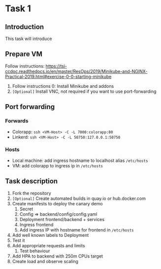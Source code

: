 # Task 1
## Introduction
This task will introduce 

## Prepare VM
Follow instructions: https://tsi-ccdoc.readthedocs.io/en/master/ResOps/2019/Minikube-and-NGINX-Practical-2019.html#exercise-0-0-starting-minikube

1. Follow instructions 0: Install Minikube and addons
2. ```[Optional]``` Install VNC, not required if you want to use port-forwarding

## Port forwarding
### Forwards
- Colorapp: ```ssh <VM-Host> -C -L 7000:colorapp:80```
- Linkerd: ```ssh <VM-Host> -C -L 50750:127.0.0.1:50750```
### Hosts
- Local machine: add ingress hostname to localhost alias ```/etc/hosts```  
- VM: add colorapp to ingress ip in ```/etc/hosts```

## Task description
1. Fork the repository
2. ```[Optional]``` Create automated builds in quay.io or hub.docker.com
3. Create manifests to deploy the canary demo
    1. Secret
    2. Config => backend/config/config.yaml
    3. Deployment frontend/backend + services
    4. Ingress frontend
    5. Add ingress IP with hostname for frontend in ```/etc/hosts```
4. Add well known labels to Deployment
5. Test it
7. Add appropriate requests and limits
    1. Test behaviour
8. Add HPA to backend with 250m CPUs target
9. Create load and observe scaling